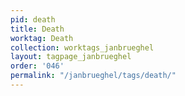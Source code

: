 ```yaml
---
pid: death
title: Death
worktag: Death
collection: worktags_janbrueghel
layout: tagpage_janbrueghel
order: '046'
permalink: "/janbrueghel/tags/death/"
---
```

